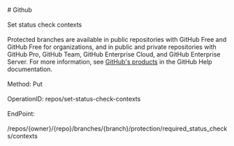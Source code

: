 <br>#     Github</br>
<br>Set status check contexts</br>
<br>Protected branches are available in public repositories with GitHub Free and GitHub Free for organizations, and in public and private repositories with GitHub Pro, GitHub Team, GitHub Enterprise Cloud, and GitHub Enterprise Server. For more information, see [GitHub's products](https://help.github.com/github/getting-started-with-github/githubs-products) in the GitHub Help documentation.</br>
<br>Method: Put</br>
<br>OperationID: repos/set-status-check-contexts</br>
<br>EndPoint:</br>
<br>/repos/{owner}/{repo}/branches/{branch}/protection/required_status_checks/contexts</br>
